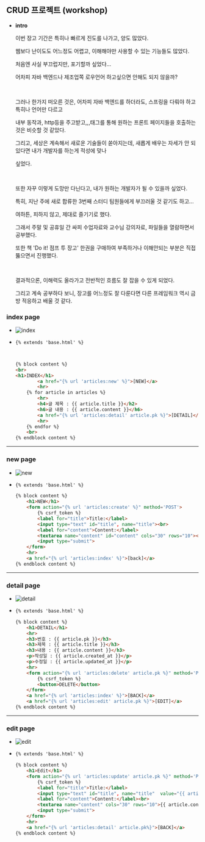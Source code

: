 ## CRUD 프로젝트 (workshop)

- **intro**

  이번 장고 기간은 특히나 빠르게 진도를 나가고, 양도 많았다.

  웹보다 난이도도 어느정도 어렵고, 이해해야만 사용할 수 있는 기능들도 많았다.

  처음엔 사실 부끄럽지만, 포기할까 싶었다...

  어차피 자바 백엔드나 제조업쪽 로우언어 하고싶으면 안해도 되지 않을까?

  ​          

  그러나 한가지 떠오른 것은, 어차피 자바 백엔드를 하더라도, 스프링을 다뤄야 하고 특히나 언어만 다르고 

  내부 동작과, http등을 주고받고,,,태그를 통해 원하는 프론트 페이지들을 호출하는 것은 비슷할 것 같았다.

  그리고, 세상은 계속해서 새로운 기술들이 쏟아지는데, 새롭게 배우는 자세가 안 되있다면 내가 개발자를 하는게 적성에 맞나

  싶었다.

  ​               

  또한 자꾸 이렇게 도망만 다닌다고, 내가 원하는 개발자가 될 수 있을까 싶었다.

  특히, 지난 주에 새로 합류한 3번째 스터디 팀원들에게 부끄러울 것 같기도 하고...

  여하튼, 피하지 않고, 제대로 즐기기로 했다.

  그래서 주말 및 공휴일 간 싸피 수업자료와 교수님 강의자료, 파일들을 열람하면서 공부했다.

  또한 책 'Do it! 점프 투 장고' 한권을 구매하여 부족하거나 이해안되는 부분은 직접 뚫으면서 진행했다.

  ​         

  결과적으론, 이해력도 올라가고 전반적인 흐름도 잘 잡을 수 있게 되었다.

  그리고 계속 공부하다 보니, 장고를 어느정도 잘 다룬다면 다른 프레임워크 역시 금방 적응하고 배울 것 같다.

### index page

- ![index](https://user-images.githubusercontent.com/89068148/157617462-aedab19b-c1c7-4ecd-9425-e4d6290ae12f.jpg)

- ```html
  {% extends 'base.html' %}
  
  
  
  {% block content %}
  <br>    
  <h1>INDEX</h1>
          <a href="{% url 'articles:new' %}">[NEW]</a>
          <hr>
      {% for article in articles %}
          <hr>
          <h4>글 제목 : {{ article.title }}</h2>
          <h6>글 내용 : {{ article.content }}</h6>
          <a href="{% url 'articles:detail' article.pk %}">[DETAIL]</a>
          <hr>
      {% endfor %}
      <br>
  {% endblock content %}
  ```



---



### new page

- ![new](https://user-images.githubusercontent.com/89068148/157617598-72c27e0d-3de2-4d97-9310-a1a2713c6f36.png)

- ```html
  {% extends 'base.html' %}
  
  {% block content %}
      <h1>NEW</h1>
      <form action="{% url 'articles:create' %}" method='POST'>
          {% csrf_token %}
          <label for="title">Title:</label>
          <input type="text" id="title", name="title"><br>
          <label for="content">Content:</label>
          <textarea name="content" id="content" cols="30" rows="10"></textarea><br>
          <input type="submit">
      </form>
      <hr>
      <a href="{% url 'articles:index' %}">[back]</a>
  {% endblock content %}
  ```

     

---



### detail page

- ![detail](https://user-images.githubusercontent.com/89068148/157617623-e4d6a20b-f22f-4e2b-8c0f-47f9cc572caa.png)

- ```html
  {% extends 'base.html' %}
  
  {% block content %}
      <h1>DETAIL</h1>
      <hr>
      <h3>번호 : {{ article.pk }}</h3>
      <h3>제목 : {{ article.title }}</h3>
      <h3>내용 : {{ article.content }}</h3>
      <p>작성일 : {{ article.created_at }}</p>
      <p>수정일 : {{ article.updated_at }}</p>
      <hr>
      <form action="{% url 'articles:delete' article.pk %}" method='POST'>
          {% csrf_token %}
          <button>DELETE</button>
      </form>
      <a href="{% url 'articles:index' %}">[BACK]</a>
      <a href="{% url 'articles:edit' article.pk %}">[EDIT]</a>
  {% endblock content %}
  ```

  



---



### edit page

- ![edit](https://user-images.githubusercontent.com/89068148/157617820-e8793cc6-b86a-48bf-8943-25d501212a4b.png)

- ```html
  {% extends 'base.html' %}
  
  {% block content %}
      <h1>Edit</h1>
      <form action="{% url 'articles:update' article.pk %}" method='POST'>
          {% csrf_token %}
          <label for="title">Title:</label>
          <input type="text" id="title", name="title"  value="{{ article.title }}"><br>
          <label for="content">Content:</label><br>
          <textarea name="content" cols="30" rows="10">{{ article.content }}</textarea><br>
          <input type="submit">
      </form>
      <hr>
      <a href="{% url 'articles:detail' article.pk%}">[BACK]</a>
  {% endblock content %}
  ```

  